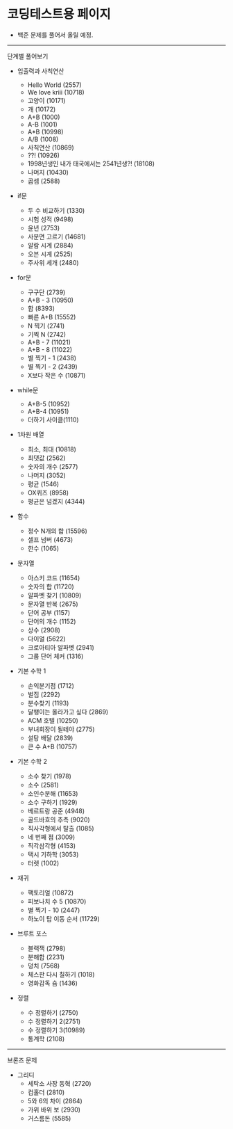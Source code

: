 # 코딩테스트용 페이지 
- 백준 문제를 풀어서 올릴 예정.

---

단계별 풀어보기
- 입출력과 사칙연산
  - Hello World (2557)
  - We love kriii (10718)
  - 고양이 (10171)
  - 개 (10172)
  - A+B (1000)
  - A-B (1001)
  - A*B (10998)
  - A/B (1008)
  - 사칙연산 (10869) 
  - ??! (10926)
  - 1998년생인 내가 태국에서는 2541년생?! (18108)
  - 나머지 (10430)
  - 곱셈 (2588)
  

- if문
  - 두 수 비교하기 (1330)
  - 시험 성적 (9498)
  - 윤년 (2753)
  - 사분면 고르기 (14681)
  - 알람 시계 (2884)
  - 오븐 시계 (2525)
  - 주사위 세개 (2480)


- for문 
  - 구구단 (2739)
  - A+B - 3  (10950)
  - 합 (8393)
  - 빠른 A+B (15552)
  - N 찍기 (2741)
  - 기찍 N (2742)
  - A+B - 7 (11021)
  - A+B - 8 (11022)
  - 별 찍기 - 1 (2438)
  - 별 찍기 - 2 (2439)
  - X보다 작은 수 (10871)
  

- while문
  - A+B-5 (10952)
  - A+B-4 (10951)
  - 더하기 사이클(1110)
  

- 1차원 배열
  - 최소, 최대 (10818)
  - 최댓값 (2562)
  - 숫자의 개수 (2577)
  - 나머지 (3052)
  - 평균 (1546)
  - OX퀴즈 (8958)
  - 평균은 넘겠지 (4344)
  

- 함수
  - 정수 N개의 합 (15596)
  - 셀프 넘버 (4673)
  - 한수 (1065)


- 문자열
  - 아스키 코드 (11654)
  - 숫자의 합 (11720)
  - 알파벳 찾기 (10809)
  - 문자열 반복 (2675)
  - 단어 공부 (1157)
  - 단어의 개수 (1152)
  - 상수 (2908)
  - 다이얼 (5622)
  - 크로아티아 알파벳 (2941)
  - 그룹 단어 체커 (1316)


- 기본 수학 1
  - 손익분기점 (1712)
  - 벌집 (2292)
  - 분수찾기 (1193)
  - 달팽이는 올라가고 싶다 (2869)
  - ACM 호텔 (10250)
  - 부녀회장이 될테야 (2775)
  - 설탕 배달 (2839)
  - 큰 수 A+B (10757)
  

- 기본 수학 2
  - 소수 찾기 (1978)
  - 소수 (2581)
  - 소인수분해 (11653)
  - 소수 구하기 (1929)
  - 베르트랑 공준 (4948)
  - 골드바흐의 추측 (9020)
  - 직사각형에서 탈출 (1085)
  - 네 번째 점 (3009)
  - 직각삼각형 (4153)
  - 택시 기하학 (3053)
  - 터렛 (1002)

  
- 재귀
  - 팩토리얼 (10872)
  - 피보나치 수 5 (10870)
  - 별 찍기 - 10 (2447)
  - 하노이 탑 이동 순서 (11729)


- 브루트 포스
  -	블랙잭 (2798)
  - 분해합 (2231)
  - 덩치 (7568)
  - 체스판 다시 칠하기 (1018)
  - 영화감독 숌 (1436)


- 정렬
  - 수 정렬하기 (2750)
  - 수 정렬하기 2(2751)
  - 수 정렬하기 3(10989)
  - 통계학 (2108)

---
브론즈 문제
- 그리디 
  - 세탁소 사장 동혁 (2720)
  - 컵홀더 (2810)
  - 5와 6의 차이 (2864)
  - 가위 바위 보 (2930)
  - 거스름돈 (5585)